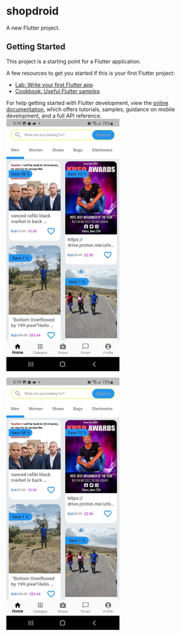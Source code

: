 # shopdroid

A new Flutter project.

## Getting Started

This project is a starting point for a Flutter application.

A few resources to get you started if this is your first Flutter project:

- [Lab: Write your first Flutter app](https://docs.flutter.dev/get-started/codelab)
- [Cookbook: Useful Flutter samples](https://docs.flutter.dev/cookbook)

For help getting started with Flutter development, view the
[online documentation](https://docs.flutter.dev/), which offers tutorials,
samples, guidance on mobile development, and a full API reference.
<img
  src="images/photo_2022-11-21_15-20-21.jpg"
  alt="Alt text"
  title="Optional title"
  style="display: inline-block; margin: 0 auto; max-width: 300px">

  <img
  src="images/photo_2022-11-21_15-20-21.jpg"
  alt="Alt text"
  title="Optional title"
  style="display: inline-block; margin: 0 auto; max-width: 300px">

